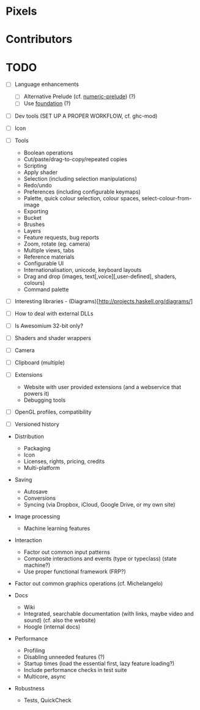 Pixels
======


Contributors
============


TODO
====

  - [ ] Language enhancements
    - [ ] Alternative Prelude (cf. [numeric-prelude](https://hackage.haskell.org/package/numeric-prelude)) (?)
    - [ ] Use [foundation](https://hackage.haskell.org/package/foundation) (?)
  - [ ] Dev tools (SET UP A PROPER WORKFLOW, cf. ghc-mod)
  - [ ] Icon
  - [ ] Tools
    - Boolean operations
    - Cut/paste/drag-to-copy/repeated copies
    - Scripting
    - Apply shader
    - Selection (including selection manipulations)
    - Redo/undo
    - Preferences (including configurable keymaps)
    - Palette, quick colour selection, colour spaces, select-colour-from-image
    - Exporting
    - Bucket
    - Brushes
    - Layers
    - Feature requests, bug reports
    - Zoom, rotate (eg. camera)
    - Multiple views, tabs
    - Reference materials
    - Configurable UI
    - Internationalisation, unicode, keyboard layouts
    - Drag and drop (images, text[,voice][,user-defined], shaders, colours)
    - Command palette
    
  - [ ] Interesting libraries
        - (Diagrams)[http://projects.haskell.org/diagrams/]

  - [ ] How to deal with external DLLs
  - [ ] Is Awesomium 32-bit only?
  - [ ] Shaders and shader wrappers
  - [ ] Camera
  - [ ] Clipboard (multiple)

  - [ ] Extensions
    - Website with user provided extensions (and a webservice that powers it)
    - Debugging tools

  - [ ] OpenGL profiles, compatibility
  - [ ] Versioned history
  
  - Distribution
    - Packaging
    - Icon
    - Licenses, rights, pricing, credits
    - Multi-platform

  - Saving
    - Autosave
    - Conversions
    - Syncing (via Dropbox, iCloud, Google Drive, or my own site)

  - Image processing
    - Machine learning features

  - Interaction
    - Factor out common input patterns
    - Composite interactions and events (type or typeclass) (state machine?)
    - Use proper functional framework (FRP?)

  - Factor out common graphics operations (cf. Michelangelo)
  
  - Docs
    - Wiki
    - Integrated, searchable documentation (with links, maybe video and sound) (cf. also the website)
    - Hoogle (internal docs)

  - Performance
    - Profiling
    - Disabling unneeded features (?)
    - Startup times (load the essential first, lazy feature loading?)
    - Include performance checks in test suite
    - Multicore, async

  - Robustness
    - Tests, QuickCheck
